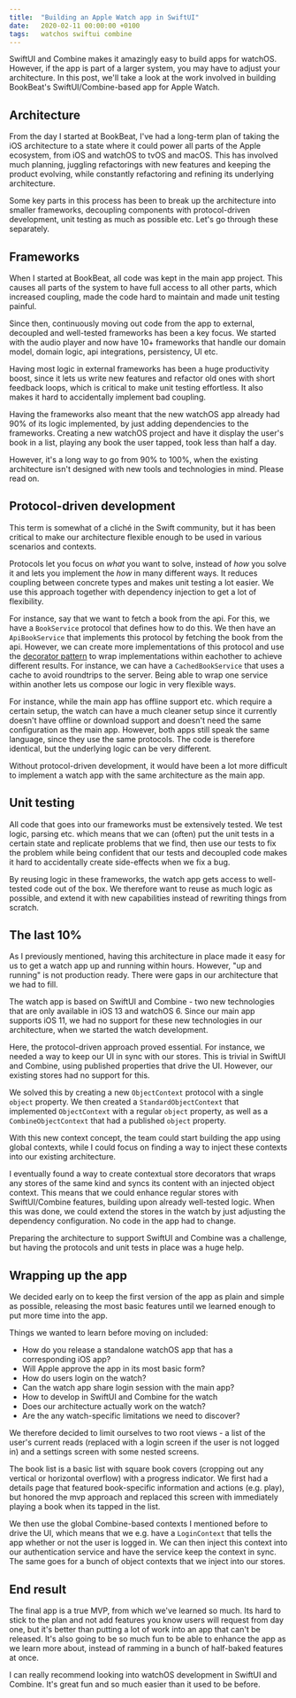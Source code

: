 ```yaml
---
title:  "Building an Apple Watch app in SwiftUI"
date:   2020-02-11 00:00:00 +0100
tags:   watchos swiftui combine
---
```


SwiftUI and Combine makes it amazingly easy to build apps for watchOS. However, if the app is part of a larger system, you may have to adjust your architecture. In this post, we'll take a look at the work involved in building BookBeat's SwiftUI/Combine-based app for Apple Watch.


## Architecture

From the day I started at BookBeat, I've had a long-term plan of taking the iOS architecture to a state where it could power all parts of the Apple ecosystem, from iOS and watchOS to tvOS and macOS. This has involved much planning, juggling refactorings with new features and keeping the product evolving, while constantly refactoring and refining its underlying architecture.

Some key parts in this process has been to break up the architecture into smaller frameworks, decoupling components with protocol-driven development, unit testing as much as possible etc. Let's go through these separately.


## Frameworks

When I started at BookBeat, all code was kept in the main app project. This causes all parts of the system to have full access to all other parts, which increased coupling, made the code hard to maintain and made unit testing painful.

Since then, continuously moving out code from the app to external, decoupled and well-tested frameworks has been a key focus. We started with the audio player and now have 10+ frameworks that handle our domain model, domain logic, api integrations, persistency, UI etc.

Having most logic in external frameworks has been a huge productivity boost, since it lets us write new features and refactor old ones with short feedback loops, which is critical to make unit testing effortless. It also makes it hard to accidentally implement bad coupling.

Having the frameworks also meant that the new watchOS app already had 90% of its logic implemented, by just adding dependencies to the frameworks. Creating a new watchOS project and have it display the user's book in a list, playing any book the user tapped, took less than half a day.

However, it's a long way to go from 90% to 100%, when the existing architecture isn't designed with new tools and technologies in mind. Please read on.


## Protocol-driven development

This term is somewhat of a cliché in the Swift community, but it has been critical to make our architecture flexible enough to be used in various scenarios and contexts.

Protocols let you focus on *what* you want to solve, instead of *how* you solve it and lets you implement the *how* in many different ways. It reduces coupling between concrete types and makes unit testing a lot easier. We use this approach together with dependency injection to get a lot of flexibility.

For instance, say that we want to fetch a book from the api. For this, we have a `BookService` protocol that defines how to do this. We then have an `ApiBookService` that implements this protocol by fetching the book from the api. However, we can create more implementations of this protocol and use the [decorator pattern](https://en.wikipedia.org/wiki/Decorator_pattern) to wrap implementations within eachother to achieve different results. For instance, we can have a `CachedBookService` that uses a cache to avoid roundtrips to the server. Being able to wrap one service within another lets us compose our logic in very flexible ways.

For instance, while the main app has offline support etc. which require a certain setup, the watch can have a much cleaner setup since it currently doesn't have offline or download support and doesn't need the same configuration as the main app. However, both apps still speak the same language, since they use the same protocols. The code is therefore identical, but the underlying logic can be very different.

Without protocol-driven development, it would have been a lot more difficult to implement a watch app with the same architecture as the main app.


## Unit testing

All code that goes into our frameworks must be extensively tested. We test logic, parsing etc. which means that we can (often) put the unit tests in a certain state and replicate problems that we find, then use our tests to fix the problem while being confident that our tests and decoupled code makes it hard to accidentally create side-effects when we fix a bug.

By reusing logic in these frameworks, the watch app gets access to well-tested code out of the box. We therefore want to reuse as much logic as possible, and extend it with new capabilities instead of rewriting things from scratch.


## The last 10%

As I previously mentioned, having this architecture in place made it easy for us to get a watch app up and running within hours. However, "up and running" is not production ready. There were gaps in our architecture that we had to fill.

The watch app is based on SwiftUI and Combine - two new technologies that are only available in iOS 13 and watchOS 6. Since our main app supports iOS 11, we had no support for these new technologies in our architecture, when we started the watch development.

Here, the protocol-driven approach proved essential. For instance, we needed a way to keep our UI in sync with our stores. This is trivial in SwiftUI and Combine, using published properties that drive the UI. However, our existing stores had no support for this.

We solved this by creating a new `ObjectContext` protocol with a single `object` property. We then created a `StandardObjectContext` that implemented `ObjectContext` with a regular `object` property, as well as a `CombineObjectContext` that had a published `object` property.

With this new context concept, the team could start building the app using global contexts, while I could focus on finding a way to inject these contexts into our existing architecture.

I eventually found a way to create contextual store decorators that wraps any stores of the same kind and syncs its content with an injected object context. This means that we could enhance regular stores with SwiftUI/Combine features, building upon already well-tested logic. When this was done, we could extend the stores in the watch by just adjusting the dependency configuration. No code in the app had to change.

Preparing the architecture to support SwiftUI and Combine was a challenge, but having the protocols and unit tests in place was a huge help.


## Wrapping up the app

We decided early on to keep the first version of the app as plain and simple as possible, releasing the most basic features until we learned enough to put more time into the app.

Things we wanted to learn before moving on included:

* How do you release a standalone watchOS app that has a corresponding iOS app?
* Will Apple approve the app in its most basic form?
* How do users login on the watch?
* Can the watch app share login session with the main app?
* How to develop in SwiftUI and Combine for the watch
* Does our architecture actually work on the watch?
* Are the any watch-specific limitations we need to discover?

We therefore decided to limit ourselves to two root views - a list of the user's current reads (replaced with a login screen if the user is not logged in) and a settings screen with some nested screens.

The book list is a basic list with square book covers (cropping out any vertical or horizontal overflow) with a progress indicator. We first had a details page that featured book-specific information and actions (e.g. play), but honored the mvp approach and replaced this screen with immediately playing a book when its tapped in the list.

We then use the global Combine-based contexts I mentioned before to drive the UI, which means that we e.g. have a `LoginContext` that tells the app whether or not the user is logged in. We can then inject this context into our authentication service and have the service keep the context in sync. The same goes for a bunch of object contexts that we inject into our stores.


## End result

The final app is a true MVP, from which we've learned so much. Its hard to stick to the plan and not add features you know users will request from day one, but it's better than putting a lot of work into an app that can't be released. It's also going to be so much fun to be able to enhance the app as we learn more about, instead of ramming in a bunch of half-baked features at once.

I can really recommend looking into watchOS development in SwiftUI and Combine. It's great fun and so much easier than it used to be before.